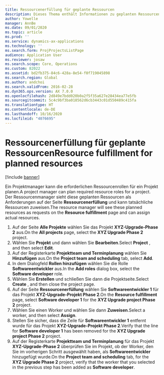 ```yaml
---
title: Ressourcenerfüllung für geplante Ressourcen
description: Dieses Thema enthält Informationen zu geplanten Ressourcen für ein Projekt.
author: Yowelle
manager: AnnBe
ms.date: 09/01/2020
ms.topic: article
ms.prod: ''
ms.service: dynamics-ax-applications
ms.technology: ''
ms.search.form: ProjProjectsListPage
audience: Application User
ms.reviewer: josaw
ms.search.scope: Core, Operations
ms.custom: 82022
ms.assetid: bd2fb375-84c6-428a-8e54-f0f719045898
ms.search.region: Global
ms.author: andchoi
ms.search.validFrom: 2016-02-28
ms.dyn365.ops.version: AX 7.0.0
ms.openlocfilehash: 2d849e7bdd020b0a2f5f35a627e28434ea77e5fb
ms.sourcegitcommit: 5c4c9bf3ba018562d6cb3443c01d550489c415fa
ms.translationtype: HT
ms.contentlocale: de-DE
ms.lasthandoff: 10/16/2020
ms.locfileid: "4076695"
---
```

# <a name="resource-fulfillment-for-planned-resources"></a><span data-ttu-id="ca6fb-103">Ressourcenerfüllung für geplante Ressourcen</span><span class="sxs-lookup"><span data-stu-id="ca6fb-103">Resource fulfillment for planned resources</span></span>

[!include [banner](../includes/banner.md)]

<span data-ttu-id="ca6fb-104">Ein Projektmanager kann die erforderlichen Ressourcenrollen für ein Projekt planen.</span><span class="sxs-lookup"><span data-stu-id="ca6fb-104">A project manager can plan required resource roles for a project.</span></span> <span data-ttu-id="ca6fb-105">Der Ressourcenmanager sieht diese geplanten Ressourcen als Anforderungen auf der Seite **Ressourcenerfüllung** und kann tatsächliche Ressourcen zuweisen.</span><span class="sxs-lookup"><span data-stu-id="ca6fb-105">The resource manager will see these planned resources as requests on the **Resource fulfillment** page and can assign actual resources.</span></span>

1. <span data-ttu-id="ca6fb-106">Auf der Seite **Alle Projekte** wählen Sie das Projekt **XYZ-Upgrade-Phase 2** aus.</span><span class="sxs-lookup"><span data-stu-id="ca6fb-106">On the **All projects** page, select the **XYZ Upgrade Phase 2** project.</span></span>
2. <span data-ttu-id="ca6fb-107">Wählen Sie **Projekt** und dann wählen Sie **Bearbeiten**.</span><span class="sxs-lookup"><span data-stu-id="ca6fb-107">Select **Project** , and then select **Edit**.</span></span>
3. <span data-ttu-id="ca6fb-108">Auf der Registerkarte **Projektteam und Terminplanung** wählen Sie **Hinzufügen** aus.</span><span class="sxs-lookup"><span data-stu-id="ca6fb-108">On the **Project team and scheduling** tab, select **Add**.</span></span>
4. <span data-ttu-id="ca6fb-109">In dem Dialogfeld **Rollen hinzufügen** wählen Sie die Rolle **Softwareentwickler** aus.</span><span class="sxs-lookup"><span data-stu-id="ca6fb-109">In the **Add roles** dialog box, select the **Software developer** role.</span></span>
5. <span data-ttu-id="ca6fb-110">Wählen Sie **Erstellen** und schließen Sie dann die Projektseite.</span><span class="sxs-lookup"><span data-stu-id="ca6fb-110">Select **Create** , and then close the project page.</span></span>
6. <span data-ttu-id="ca6fb-111">Auf der Seite **Ressourcenerfüllung** wählen Sie **Softwareentwickler 1** für das Projekt **XYZ-Upgrade-Projekt Phase 2**.</span><span class="sxs-lookup"><span data-stu-id="ca6fb-111">On the **Resource fulfillment** page, select **Software developer 1** for the **XYZ Upgrade project Phase 2** project.</span></span>
7. <span data-ttu-id="ca6fb-112">Wählen Sie einen Worker und wählen Sie dann **Zuweisen**.</span><span class="sxs-lookup"><span data-stu-id="ca6fb-112">Select a worker, and then select **Assign**.</span></span>
8. <span data-ttu-id="ca6fb-113">Stellen Sie sicher, dass die Zeile für **Softwareentwickler 1** entfernt wurde für das Projekt **XYZ-Upgrade-Projekt Phase 2**.</span><span class="sxs-lookup"><span data-stu-id="ca6fb-113">Verify that the line for **Software developer 1** has been removed for the **XYZ Upgrade project Phase 2** project.</span></span>
9. <span data-ttu-id="ca6fb-114">Auf der Registerkarte **Projektteam und Terminplanung** für das Projekt **XYZ-Upgrade-Phase 2** überprüfen Sie im Projekt, ob der Worker, den Sie im vorherigen Schritt ausgewählt haben, als **Softwareentwickler** hinzugefügt wurde.</span><span class="sxs-lookup"><span data-stu-id="ca6fb-114">On the **Project team and scheduling** tab, for the **XYZ Upgrade Phase 2** project, verify that the worker that you selected in the previous step has been added as **Software developer**.</span></span>
